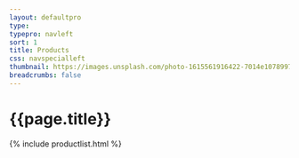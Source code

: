 ```yaml
---
layout: defaultpro
type: 
typepro: navleft
sort: 1
title: Products
css: navspecialleft
thumbnail: https://images.unsplash.com/photo-1615561916422-7014e1078997?ixlib=rb-1.2.1&ixid=MnwxMjA3fDB8MHxwaG90by1wYWdlfHx8fGVufDB8fHx8&auto=format&fit=crop&w=2070&q=80
breadcrumbs: false
---
```

# {{page.title}}

{% include productlist.html %}